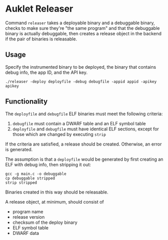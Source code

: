 # Auklet Releaser

Command `releaser` takes a deployable binary and a debuggable binary, checks to
make sure they're "the same program" and that the debuggable binary is actually
debuggable, then creates a release object in the backend if the pair of binaries
is releasable.

## Usage

Specify the instrumented binary to be deployed, the binary that contains debug
info, the app ID, and the API key.

	./releaser -deploy deployfile -debug debugfile -appid appid -apikey apikey

## Functionality

The `deployfile` and `debugfile` ELF binaries must meet the following criteria:

1. `debugfile` must contain a DWARF table and an ELF symbol table
2. `deployfile` and `debugfile` must have identical ELF sections, except for those
   which are changed by executing `strip`

If the criteria are satisfied, a release should be created. Otherwise, an error is
generated.

The assumption is that a `deployfile` would be generated by first creating an
ELF with debug info, then stripping it out:

	gcc -g main.c -o debuggable
	cp debuggable stripped
	strip stripped

Binaries created in this way should be releasable.

A release object, at minimum, should consist of

- program name
- release version
- checksum of the deploy binary
- ELF symbol table
- DWARF data
